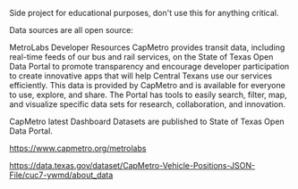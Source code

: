 Side project for educational purposes, don't use this for anything critical.

Data sources are all open source:

MetroLabs Developer Resources CapMetro provides transit data, including real-time feeds of our bus and rail services, on the State of Texas Open Data Portal to promote transparency and encourage developer participation to create innovative apps that will help Central Texans use our services efficiently. This data is provided by CapMetro and is available for everyone to use, explore, and share. The Portal has tools to easily search, filter, map, and visualize specific data sets for research, collaboration, and innovation.

CapMetro latest Dashboard Datasets are published to State of Texas Open Data Portal.

https://www.capmetro.org/metrolabs

https://data.texas.gov/dataset/CapMetro-Vehicle-Positions-JSON-File/cuc7-ywmd/about_data
